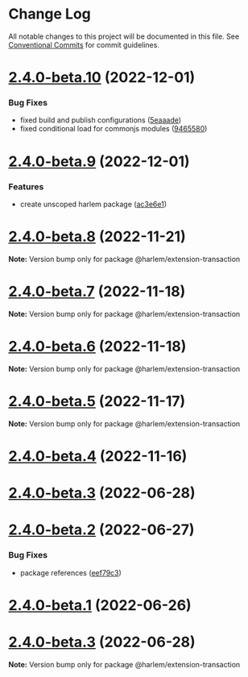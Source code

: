 # Change Log

All notable changes to this project will be documented in this file.
See [Conventional Commits](https://conventionalcommits.org) for commit guidelines.

# [2.4.0-beta.10](https://github.com/andrewcourtice/harlem/compare/v2.4.0-beta.9...v2.4.0-beta.10) (2022-12-01)


### Bug Fixes

* fixed build and publish configurations ([5eaaade](https://github.com/andrewcourtice/harlem/commit/5eaaade55be2658335ba6baa699a05ec41eb26d0))
* fixed conditional load for commonjs modules ([9465580](https://github.com/andrewcourtice/harlem/commit/946558024c971e49d07edccff3257fd4f8ff83e2))





# [2.4.0-beta.9](https://github.com/andrewcourtice/harlem/compare/v2.4.0-beta.8...v2.4.0-beta.9) (2022-12-01)


### Features

* create unscoped harlem package ([ac3e6e1](https://github.com/andrewcourtice/harlem/commit/ac3e6e1cdadd6b5628ff673f6698f90f5c2db2f3))





# [2.4.0-beta.8](https://github.com/andrewcourtice/harlem/compare/v2.4.0-beta.7...v2.4.0-beta.8) (2022-11-21)

**Note:** Version bump only for package @harlem/extension-transaction





# [2.4.0-beta.7](https://github.com/andrewcourtice/harlem/compare/v2.4.0-beta.6...v2.4.0-beta.7) (2022-11-18)

**Note:** Version bump only for package @harlem/extension-transaction





# [2.4.0-beta.6](https://github.com/andrewcourtice/harlem/compare/v2.4.0-beta.5...v2.4.0-beta.6) (2022-11-18)

**Note:** Version bump only for package @harlem/extension-transaction





# [2.4.0-beta.5](https://github.com/andrewcourtice/harlem/compare/v2.4.0-beta.4...v2.4.0-beta.5) (2022-11-17)

**Note:** Version bump only for package @harlem/extension-transaction





# [2.4.0-beta.4](https://github.com/andrewcourtice/harlem/compare/v2.3.9...v2.4.0-beta.4) (2022-11-16)



# [2.4.0-beta.3](https://github.com/andrewcourtice/harlem/compare/v2.4.0-beta.2...v2.4.0-beta.3) (2022-06-28)



# [2.4.0-beta.2](https://github.com/andrewcourtice/harlem/compare/v2.4.0-beta.1...v2.4.0-beta.2) (2022-06-27)


### Bug Fixes

* package references ([eef79c3](https://github.com/andrewcourtice/harlem/commit/eef79c3f3cca5a50a36d56a218f22f2d45b42c7a))



# [2.4.0-beta.1](https://github.com/andrewcourtice/harlem/compare/v2.3.7...v2.4.0-beta.1) (2022-06-26)





# [2.4.0-beta.3](https://github.com/andrewcourtice/harlem/compare/v2.4.0-beta.2...v2.4.0-beta.3) (2022-06-28)

**Note:** Version bump only for package @harlem/extension-transaction
